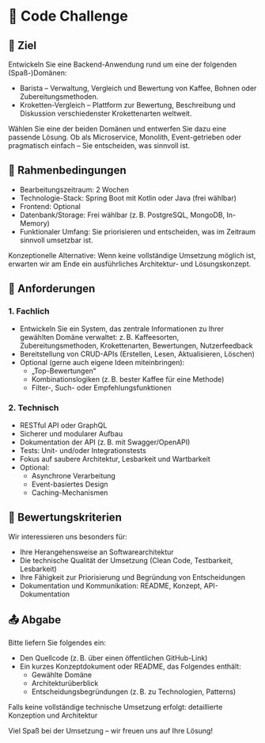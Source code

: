 # 🧪 Code Challenge

## 🥅 Ziel

Entwickeln Sie eine Backend-Anwendung rund um eine der folgenden (Spaß-)Domänen:
* Barista – Verwaltung, Vergleich und Bewertung von Kaffee, Bohnen oder Zubereitungsmethoden.
* Kroketten-Vergleich – Plattform zur Bewertung, Beschreibung und Diskussion verschiedenster Krokettenarten weltweit.

Wählen Sie eine der beiden Domänen und entwerfen Sie dazu eine passende Lösung. Ob als Microservice, Monolith, Event-getrieben oder pragmatisch einfach – Sie entscheiden, was sinnvoll ist.

## 📌 Rahmenbedingungen
* Bearbeitungszeitraum: 2 Wochen
* Technologie-Stack: Spring Boot mit Kotlin oder Java (frei wählbar)
* Frontend: Optional
* Datenbank/Storage: Frei wählbar (z. B. PostgreSQL, MongoDB, In-Memory)
* Funktionaler Umfang: Sie priorisieren und entscheiden, was im Zeitraum sinnvoll umsetzbar ist.

Konzeptionelle Alternative: Wenn keine vollständige Umsetzung möglich ist, erwarten wir am Ende ein ausführliches Architektur- und Lösungskonzept.

## 🧩 Anforderungen

### 1. Fachlich
* Entwickeln Sie ein System, das zentrale Informationen zu Ihrer gewählten Domäne verwaltet: z. B. Kaffeesorten, Zubereitungsmethoden, Krokettenarten, Bewertungen, Nutzerfeedback
* Bereitstellung von CRUD-APIs (Erstellen, Lesen, Aktualisieren, Löschen)
* Optional (gerne auch eigene Ideen miteinbringen):
   - „Top-Bewertungen“
   - Kombinationslogiken (z. B. bester Kaffee für eine Methode)
   - Filter-, Such- oder Empfehlungsfunktionen
### 2. Technisch
* RESTful API oder GraphQL
* Sicherer und modularer Aufbau
* Dokumentation der API (z. B. mit Swagger/OpenAPI)
* Tests: Unit- und/oder Integrationstests
* Fokus auf saubere Architektur, Lesbarkeit und Wartbarkeit
* Optional:
   - Asynchrone Verarbeitung
   - Event-basiertes Design
   - Caching-Mechanismen

## 🧠 Bewertungskriterien
Wir interessieren uns besonders für:
* Ihre Herangehensweise an Softwarearchitektur
* Die technische Qualität der Umsetzung (Clean Code, Testbarkeit, Lesbarkeit)
* Ihre Fähigkeit zur Priorisierung und Begründung von Entscheidungen
* Dokumentation und Kommunikation: README, Konzept, API-Dokumentation

## 📤 Abgabe
Bitte liefern Sie folgendes ein:
* Den Quellcode (z. B. über einen öffentlichen GitHub-Link)
* Ein kurzes Konzeptdokument oder README, das Folgendes enthält:
   - Gewählte Domäne
   - Architekturüberblick
   - Entscheidungsbegründungen (z. B. zu Technologien, Patterns)

Falls keine vollständige technische Umsetzung erfolgt: detaillierte Konzeption und Architektur
   
Viel Spaß bei der Umsetzung – wir freuen uns auf Ihre Lösung!
